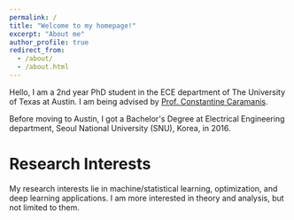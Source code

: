 ```yaml
---
permalink: /
title: "Welcome to my homepage!"
excerpt: "About me"
author_profile: true
redirect_from: 
  - /about/
  - /about.html
---
```


Hello, I am a 2nd year PhD student in the ECE department of The University of Texas at Austin. I am being advised by [Prof. Constantine Caramanis](http://users.ece.utexas.edu/~cmcaram/constantine_caramanis/Home.html). 

Before moving to Austin, I got a Bachelor's Degree at Electrical Engineering department, Seoul National University (SNU), Korea, in 2016. 

Research Interests
======
My research interests lie in machine/statistical learning, optimization, and deep learning applications. I am more interested in theory and analysis, but not limited to them. 
